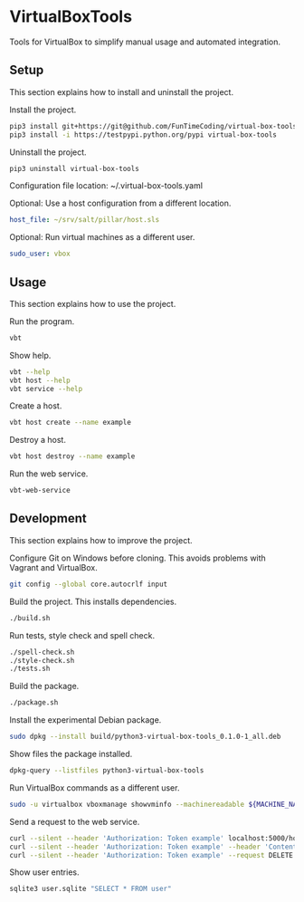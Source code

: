 # VirtualBoxTools

Tools for VirtualBox to simplify manual usage and automated integration.


## Setup

This section explains how to install and uninstall the project.

Install the project.

```sh
pip3 install git+https://git@github.com/FunTimeCoding/virtual-box-tools.git#egg=virtual-box-tools
pip3 install -i https://testpypi.python.org/pypi virtual-box-tools
```

Uninstall the project.

```sh
pip3 uninstall virtual-box-tools
```

Configuration file location: ~/.virtual-box-tools.yaml

Optional: Use a host configuration from a different location.

```yml
host_file: ~/srv/salt/pillar/host.sls
```

Optional: Run virtual machines as a different user.

```yml
sudo_user: vbox
```


## Usage

This section explains how to use the project.

Run the program.

```sh
vbt
```

Show help.

```sh
vbt --help
vbt host --help
vbt service --help
```

Create a host.

```sh
vbt host create --name example
```

Destroy a host.

```sh
vbt host destroy --name example
```

Run the web service.

```sh
vbt-web-service
```


## Development

This section explains how to improve the project.

Configure Git on Windows before cloning. This avoids problems with Vagrant and VirtualBox.

```sh
git config --global core.autocrlf input
```

Build the project. This installs dependencies.

```sh
./build.sh
```

Run tests, style check and spell check.

```sh
./spell-check.sh
./style-check.sh
./tests.sh
```

Build the package.

```sh
./package.sh
```

Install the experimental Debian package.

```sh
sudo dpkg --install build/python3-virtual-box-tools_0.1.0-1_all.deb
```

Show files the package installed.

```sh
dpkg-query --listfiles python3-virtual-box-tools
```

Run VirtualBox commands as a different user.

```sh
sudo -u virtualbox vboxmanage showvminfo --machinereadable ${MACHINE_NAME}
```

Send a request to the web service.

```sh
curl --silent --header 'Authorization: Token example' localhost:5000/host
curl --silent --header 'Authorization: Token example' --header 'Content-Type: application/json' --request POST --data '{"name": "example"}' localhost:5000/host
curl --silent --header 'Authorization: Token example' --request DELETE localhost:5000/host/example
```

Show user entries.

```sh
sqlite3 user.sqlite "SELECT * FROM user"
```
